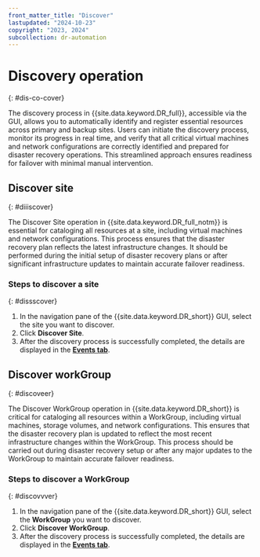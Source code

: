 ```yaml
---
front_matter_title: "Discover"
lastupdated: "2024-10-23"
copyright: "2023, 2024"
subcollection: dr-automation
---
```

# Discovery operation
{: #dis-co-cover}

The discovery process in {{site.data.keyword.DR_full}}, accessible via the GUI, allows you to automatically identify and register essential resources across primary and backup sites. Users can initiate the discovery process, monitor its progress in real time, and verify that all critical virtual machines and network configurations are correctly identified and prepared for disaster recovery operations. This streamlined approach ensures readiness for failover with minimal manual intervention.

## Discover site
{: #diiiscover}

The Discover Site operation in {{site.data.keyword.DR_full_notm}} is essential for cataloging all resources at a site, including virtual machines and network configurations. This process ensures that the disaster recovery plan reflects the latest infrastructure changes. It should be performed during the initial setup of disaster recovery plans or after significant infrastructure updates to maintain accurate failover readiness.

### Steps to discover a site
{: #dissscover}

1. In the navigation pane of the {{site.data.keyword.DR_short}} GUI, select the site you want to discover.
2. Click **Discover Site**.
3. After the discovery process is successfully completed, the details are displayed in the [**Events tab**](/docs/dr-automation-powervs?topic=dr-automation-powervs-orch-events).

## Discover workGroup
{: #discoveer}


The Discover WorkGroup operation in {{site.data.keyword.DR_short}} is critical for cataloging all resources within a WorkGroup, including virtual machines, storage volumes, and network configurations. This ensures that the disaster recovery plan is updated to reflect the most recent infrastructure changes within the WorkGroup. This process should be carried out during disaster recovery setup or after any major updates to the WorkGroup to maintain accurate failover readiness.

### Steps to discover a WorkGroup
{: #discovvver}


1. In the navigation pane of the {{site.data.keyword.DR_short}} GUI, select the **WorkGroup** you want to discover.
2. Click **Discover WorkGroup**.
3. After the discovery process is successfully completed, the details are displayed in the [**Events tab**](/docs/dr-automation-powervs?topic=dr-automation-powervs-orch-events).
